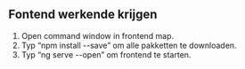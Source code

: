 ## Fontend werkende krijgen
1. Open command window in frontend map.
2. Typ “npm install --save” om alle pakketten te downloaden.
3. Typ “ng serve --open” om frontend te starten.
